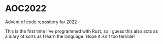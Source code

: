 # AOC2022
Advent of code repository for 2022

This is the first time I've programmed with Rust, so I guess this also acts as a diary of sorts as I learn the language.
Hope it isn't too terrible! 
